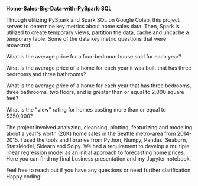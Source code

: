 **Home-Sales-Big-Data-with-PySpark-SQL**

Through utilizing PySpark and Spark SQL on Google Colab, this project serves to determine key metrics about home sales data. Then, Spark is utilized to create temporary views, partition the data, cache and uncache a temporary table. Some of the data key metric questions that were answered:

What is the average price for a four-bedroom house sold for each year?

What is the average price of a home for each year it was built that has three bedrooms and three bathrooms?

What is the average price of a home for each year that has three bedrooms, three bathrooms, two floors, and is greater than or equal to 2,000 square feet?

What is the "view" rating for homes costing more than or equal to $350,000?

The project involved analyzing, cleansing, plotting, featurizing and modeling about a year's worth (20K) home sales in the Seattle metro-area from 2014-2015. I used the tools and libraries from Python, Numpy, Pandas, Seaborn, StatsModel, Sklearn and Scipy. We had a requirement to develop a multiple linear regression model as an initial approach to forecasting home prices. Here you can find my final business presentation and my Jupyter notebook.

Feel free to reach out if you have any questions or need further clarification. Happy coding!
